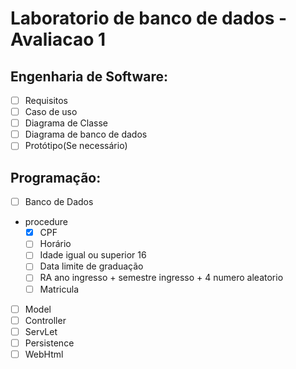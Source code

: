 # Laboratorio de banco de dados - Avaliacao 1

## Engenharia de Software:
- [ ] Requisitos
- [ ] Caso de uso
- [ ] Diagrama de Classe
- [ ] Diagrama de banco de dados
- [ ] Protótipo(Se necessário)

## Programação:
- [ ] Banco de Dados
- procedure
    - [x] CPF
    - [ ] Horário
    - [ ] Idade igual ou superior 16
    - [ ] Data limite de graduação
    - [ ] RA ano ingresso + semestre ingresso + 4 numero aleatorio
    - [ ] Matricula
- [ ] Model
- [ ] Controller
- [ ] ServLet
- [ ] Persistence
- [ ] WebHtml
